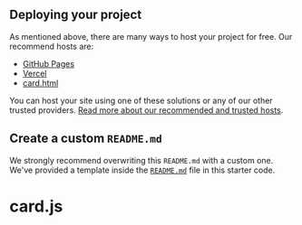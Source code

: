 ## Deploying your project

As mentioned above, there are many ways to host your project for free. Our recommend hosts are:

- [GitHub Pages](https://github.com/Elya88/card.html-js)
- [Vercel](https://vercel.com/)
- [card.html](https://quirky-pasteur-66eb62.netlify.app)

You can host your site using one of these solutions or any of our other trusted providers. [Read more about our recommended and trusted hosts](https://medium.com/frontend-mentor/frontend-mentor-trusted-hosting-providers-bf000dfebe).

## Create a custom `README.md`

We strongly recommend overwriting this `README.md` with a custom one. We've provided a template inside the [`README.md`](README.md) file in this starter code.


# card.js
